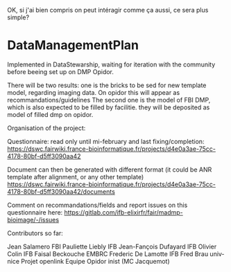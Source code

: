OK, si j'ai bien compris on peut intéragir comme ça aussi, ce sera plus simple?

# DataManagementPlan


Implemented in DataStewarship, waiting for iteration with the community before beeing set up on DMP Opidor.

There will be two results: one is the bricks to be sed for new template model, regarding imaging data. On opidor this will appear as recommandations/guidelines
The second one is the model of FBI DMP, which is also expected to be filled by facilitie. they will be deposited as model of filled dmp on opidor.

Organisation of the project: 

Questionnaire: read only until mi-february and last fixing/completion:
https://dswc.fairwiki.france-bioinformatique.fr/projects/d4e0a3ae-75cc-4178-80bf-d5ff3090aa42

Document can then be generated with different format (it could be ANR template after alignment, or any other template) 
https://dswc.fairwiki.france-bioinformatique.fr/projects/d4e0a3ae-75cc-4178-80bf-d5ff3090aa42/documents

Comment on recommandations/fields and  report issues on this questionnaire here:
https://gitlab.com/ifb-elixirfr/fair/madmp-bioimage/-/issues

 

Contributors so far:

Jean Salamero FBI
Pauliette Liebly IFB
Jean-Fançois Dufayard IFB
Olivier Colin IFB
Faisal Beckouche EMBRC
Frederic De Lamotte IFB
Fred Brau univ-nice
Projet openlink 
Equipe Opidor inist (MC Jacquemot)
